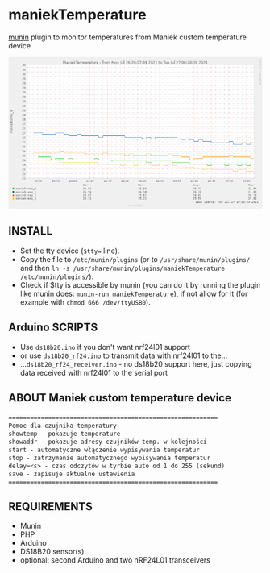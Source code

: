 # maniekTemperature
<a href="http://munin-monitoring.org/">munin</a> plugin to monitor temperatures from Maniek custom temperature device

<img src="screenshot.png">

## INSTALL
* Set the tty device (`$tty=` line).
* Copy the file to `/etc/munin/plugins` (or to `/usr/share/munin/plugins/` and then `ln -s /usr/share/munin/plugins/maniekTemperature /etc/munin/plugins/`).
* Check if $tty is accessible by munin (you can do it by running the plugin like munin does: `munin-run maniekTemperature`), if not allow for it (for example with `chmod 666 /dev/ttyUSB0`).

## Arduino SCRIPTS
* Use `ds18b20.ino` if you don't want nrf24l01 support
* or use `ds18b20_rf24.ino` to transmit data with nrf24l01 to the...
* ...`ds18b20_rf24_receiver.ino` - no ds18b20 support here, just copying data received with nrf24l01 to the serial port

## ABOUT Maniek custom temperature device
```
==========================================================
Pomoc dla czujnika temperatury
showtemp - pokazuje temperature
showaddr - pokazuje adresy czujników temp. w kolejności
start - automatyczne włączenie wypisywania temperatur
stop - zatrzymanie automatycznego wypisywania temperatur
delay=<s> - czas odczytów w tyrbie auto od 1 do 255 (sekund)
save - zapisuje aktualne ustawienia
==========================================================
```

## REQUIREMENTS
* Munin
* PHP
* Arduino
* DS18B20 sensor(s)
* optional: second Arduino and two nRF24L01 transceivers
